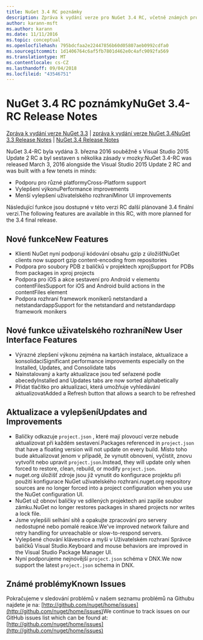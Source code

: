 ```yaml
---
title: NuGet 3.4 RC poznámky
description: Zpráva k vydání verze pro NuGet 3.4 RC, včetně známých problémů, opravy chyb, nové funkce a chcete.
author: karann-msft
ms.author: karann
ms.date: 11/11/2016
ms.topic: conceptual
ms.openlocfilehash: 795bdcfaa2e22447856b60d05807aeb0992cdfa0
ms.sourcegitcommit: 1d1406764c6af5fb7801d462e0c4afc9092fa569
ms.translationtype: MT
ms.contentlocale: cs-CZ
ms.lasthandoff: 09/04/2018
ms.locfileid: "43546751"
---
```

# <a name="nuget-34-rc-release-notes"></a><span data-ttu-id="8a228-103">NuGet 3.4 RC poznámky</span><span class="sxs-lookup"><span data-stu-id="8a228-103">NuGet 3.4-RC Release Notes</span></span>

<span data-ttu-id="8a228-104">[Zpráva k vydání verze NuGet 3.3](../release-notes/nuget-3.3.md) | [zpráva k vydání verze NuGet 3.4](../release-notes/nuget-3.4.md)</span><span class="sxs-lookup"><span data-stu-id="8a228-104">[NuGet 3.3 Release Notes](../release-notes/nuget-3.3.md) | [NuGet 3.4 Release Notes](../release-notes/nuget-3.4.md)</span></span>

<span data-ttu-id="8a228-105">NuGet 3.4-RC byla vydána 3. března 2016 souběžně s Visual Studio 2015 Update 2 RC a byl sestaven s několika zásady v mozky:</span><span class="sxs-lookup"><span data-stu-id="8a228-105">NuGet 3.4-RC was released March 3, 2016 alongside the Visual Studio 2015 Update 2 RC and was built with a few tenets in minds:</span></span>

* <span data-ttu-id="8a228-106">Podporu pro různé platformy</span><span class="sxs-lookup"><span data-stu-id="8a228-106">Cross-Platform support</span></span>
* <span data-ttu-id="8a228-107">Vylepšení výkonu</span><span class="sxs-lookup"><span data-stu-id="8a228-107">Performance improvements</span></span>
* <span data-ttu-id="8a228-108">Menší vylepšení uživatelského rozhraní</span><span class="sxs-lookup"><span data-stu-id="8a228-108">Minor UI improvements</span></span>

<span data-ttu-id="8a228-109">Následující funkce jsou dostupné v této verzi RC další plánované 3.4 finální verzi.</span><span class="sxs-lookup"><span data-stu-id="8a228-109">The following features are available in this RC, with more planned for the 3.4 final release.</span></span>

## <a name="new-features"></a><span data-ttu-id="8a228-110">Nové funkce</span><span class="sxs-lookup"><span data-stu-id="8a228-110">New Features</span></span>

* <span data-ttu-id="8a228-111">Klienti NuGet nyní podporují kódování obsahu gzip z úložišť</span><span class="sxs-lookup"><span data-stu-id="8a228-111">NuGet clients now support gzip content-encoding from repositories</span></span>
* <span data-ttu-id="8a228-112">Podpora pro soubory PDB z balíčků v projektech xproj</span><span class="sxs-lookup"><span data-stu-id="8a228-112">Support for PDBs from packages in xproj projects</span></span>
* <span data-ttu-id="8a228-113">Podpora pro iOS a akce sestavení pro Android v elementu contentFiles</span><span class="sxs-lookup"><span data-stu-id="8a228-113">Support for iOS and Android build actions in the contentFiles element</span></span>
* <span data-ttu-id="8a228-114">Podpora rozhraní framework monikerů netstandard a netstandardapp</span><span class="sxs-lookup"><span data-stu-id="8a228-114">Support for the netstandard and netstandardapp framework monikers</span></span>

## <a name="new-user-interface-features"></a><span data-ttu-id="8a228-115">Nové funkce uživatelského rozhraní</span><span class="sxs-lookup"><span data-stu-id="8a228-115">New User Interface Features</span></span>

* <span data-ttu-id="8a228-116">Výrazné zlepšení výkonu zejména na kartách instalace, aktualizace a konsolidaci</span><span class="sxs-lookup"><span data-stu-id="8a228-116">Significant performance improvements especially on the Installed, Updates, and Consolidate tabs</span></span>
* <span data-ttu-id="8a228-117">Nainstalovaný a karty aktualizace jsou teď seřazené podle abecedy</span><span class="sxs-lookup"><span data-stu-id="8a228-117">Installed and Updates tabs are now sorted alphabetically</span></span>
* <span data-ttu-id="8a228-118">Přidat tlačítko pro aktualizaci, která umožňuje vyhledávání aktualizovat</span><span class="sxs-lookup"><span data-stu-id="8a228-118">Added a Refresh button that allows a search to be refreshed</span></span>

## <a name="updates-and-improvements"></a><span data-ttu-id="8a228-119">Aktualizace a vylepšení</span><span class="sxs-lookup"><span data-stu-id="8a228-119">Updates and Improvements</span></span>

* <span data-ttu-id="8a228-120">Balíčky odkazuje `project.json` , které mají plovoucí verze nebude aktualizovat při každém sestavení.</span><span class="sxs-lookup"><span data-stu-id="8a228-120">Packages referenced in `project.json` that have a floating version will not update on every build.</span></span> <span data-ttu-id="8a228-121">Místo toho bude aktualizovat jenom v případě, že vynutit obnovení, vyčistit, znovu vytvořit nebo upravit `project.json`.</span><span class="sxs-lookup"><span data-stu-id="8a228-121">Instead, they will update only when forced to restore, clean, rebuild, or modify `project.json`.</span></span>
* <span data-ttu-id="8a228-122">nuget.org úložišť zdroje jsou již vynutit do konfigurace projektu při použití konfigurace NuGet uživatelského rozhraní.</span><span class="sxs-lookup"><span data-stu-id="8a228-122">nuget.org repository sources are no longer forced into a project configuration when you use the NuGet configuration UI.</span></span>
* <span data-ttu-id="8a228-123">NuGet už obnoví balíčky ve sdílených projektech ani zapíše soubor zámku.</span><span class="sxs-lookup"><span data-stu-id="8a228-123">NuGet no longer restores packages in shared projects nor writes a lock file.</span></span>
* <span data-ttu-id="8a228-124">Jsme vylepšili selhání sítě a opakujte zpracování pro servery nedostupné nebo pomalé reakce.</span><span class="sxs-lookup"><span data-stu-id="8a228-124">We've improved network failure and retry handling for unreachable or slow-to-respond servers.</span></span>
* <span data-ttu-id="8a228-125">Vylepšené chování klávesnice a myši v Uživatelském rozhraní Správce balíčků Visual Studio.</span><span class="sxs-lookup"><span data-stu-id="8a228-125">Keyboard and mouse behaviors are improved in the Visual Studio Package Manager UI.</span></span>
* <span data-ttu-id="8a228-126">Nyní podporujeme nejnovější `project.json` schéma v DNX.</span><span class="sxs-lookup"><span data-stu-id="8a228-126">We now support the latest `project.json` schema in DNX.</span></span>

## <a name="known-issues"></a><span data-ttu-id="8a228-127">Známé problémy</span><span class="sxs-lookup"><span data-stu-id="8a228-127">Known Issues</span></span>

<span data-ttu-id="8a228-128">Pokračujeme v sledování problémů v našem seznamu problémů na Githubu najdete je na: [http://github.com/nuget/home/issues](http://github.com/nuget/home/issues)</span><span class="sxs-lookup"><span data-stu-id="8a228-128">We continue to track issues on our GitHub issues list which can be found at: [http://github.com/nuget/home/issues](http://github.com/nuget/home/issues)</span></span>